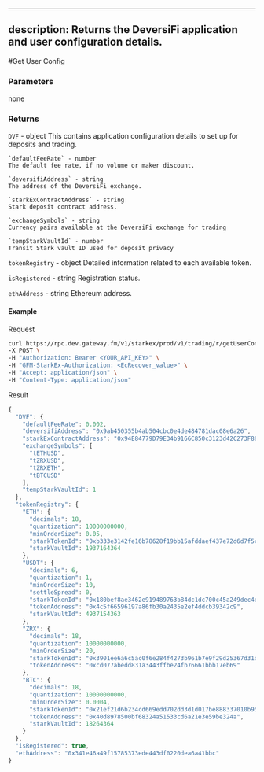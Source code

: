 
---
description: Returns the DeversiFi application and user configuration details.
---

#Get User Config

### **Parameters**
none

### **Returns**
`DVF` - object
This contains application configuration details to set up for deposits and trading.

    `defaultFeeRate` - number
    The default fee rate, if no volume or maker discount.

    `deversifiAddress` - string
    The address of the DeversiFi exchange.

    `starkExContractAddress` - string
    Stark deposit contract address.

    `exchangeSymbols` - string
    Currency pairs available at the DeversiFi exchange for trading

    `tempStarkVaultId` - number
    Transit Stark vault ID used for deposit privacy

`tokenRegistry` - object
Detailed information related to each available token.

`isRegistered` - string
Registration status.

`ethAddress` - string
Ethereum address.

#### **Example**

Request

```bash
curl https://rpc.dev.gateway.fm/v1/starkex/prod/v1/trading/r/getUserConf \
-X POST \
-H "Authorization: Bearer <YOUR_API_KEY>" \
-H "GFM-StarkEx-Authorization: <EcRecover_value>" \
-H "Accept: application/json" \
-H "Content-Type: application/json" 
```


Result

```javascript
{
  "DVF": {
    "defaultFeeRate": 0.002,
    "deversifiAddress": "0x9ab450355b4ab504cbc0e4de484781dac08e6a26",
    "starkExContractAddress": "0x94E84779D79E34b9166C850c3123d42C273F8843",
    "exchangeSymbols": [
      "tETHUSD",
      "tZRXUSD",
      "tZRXETH",
      "tBTCUSD"
    ],
    "tempStarkVaultId": 1
  },
  "tokenRegistry": {
    "ETH": {
      "decimals": 18,
      "quantization": 10000000000,
      "minOrderSize": 0.05,
      "starkTokenId": "0xb333e3142fe16b78628f19bb15afddaef437e72d6d7f5c6c20c6801a27fba6",
      "starkVaultId": 1937164364
    },
    "USDT": {
      "decimals": 6,
      "quantization": 1,
      "minOrderSize": 10,
      "settleSpread": 0,
      "starkTokenId": "0x180bef8ae3462e919489763b84dc1dc700c45a249dec4d1136814a639f2dd7b",
      "tokenAddress": "0x4c5f66596197a86fb30a2435e2ef4ddcb39342c9",
      "starkVaultId": 4937154363
    },
    "ZRX": {
      "decimals": 18,
      "quantization": 10000000000,
      "minOrderSize": 20,
      "starkTokenId": "0x3901ee6a6c5ac0f6e284f4273b961b7e9f29d25367d31d90b75820473a202f7",
      "tokenAddress": "0xcd077abedd831a3443ffbe24fb76661bbb17eb69"
    },
    "BTC": {
      "decimals": 18,
      "quantization": 10000000000,
      "minOrderSize": 0.0004,
      "starkTokenId": "0x21ef21d6b234cd669edd702dd3d1d017be888337010b950ae3679eb4194b4bc",
      "tokenAddress": "0x40d8978500bf68324a51533cd6a21e3e59be324a",
      "starkVaultId": 18264364
    }
  },
  "isRegistered": true,
  "ethAddress": "0x341e46a49f15785373ede443df0220dea6a41bbc"
}
```